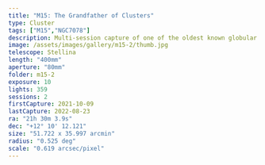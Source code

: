 ```yaml
---
title: "M15: The Grandfather of Clusters"
type: Cluster
tags: ["M15","NGC7078"]
description: Multi-session capture of one of the oldest known globular clusters. Happy 12 billionth birthday, M15! 
image: /assets/images/gallery/m15-2/thumb.jpg
telescope: Stellina
length: "400mm"
aperture: "80mm"
folder: m15-2
exposure: 10
lights: 359
sessions: 2
firstCapture: 2021-10-09 
lastCapture: 2022-08-23
ra: "21h 30m 3.9s"
dec: "+12° 10' 12.121"
size: "51.722 x 35.997 arcmin"
radius: "0.525 deg"
scale: "0.619 arcsec/pixel"
---
```

